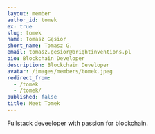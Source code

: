 ```yaml
---
layout: member
author_id: tomek
ex: true
slug: tomek
name: Tomasz Gęsior
short_name: Tomasz G.
email: tomasz.gesior@brightinventions.pl
bio: Blockchain Developer
description: Blockchain Developer
avatar: /images/members/tomek.jpeg
redirect_from:
  - /tomek
  - /tomek/
published: false
title: Meet Tomek
---
```


Fullstack deveeloper with passion for blockchain.
